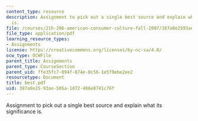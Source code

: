 ```yaml
---
content_type: resource
description: Assignment to pick out a single best source and explain what its significance
  is.
file: /courses/21h-206-american-consumer-culture-fall-2007/387a8e2593ae505a1d72486e8741c76f_best.pdf
file_type: application/pdf
learning_resource_types:
- Assignments
license: https://creativecommons.org/licenses/by-nc-sa/4.0/
ocw_type: OCWFile
parent_title: Assignments
parent_type: CourseSection
parent_uid: ffe35fc7-094f-874e-0c56-1e5f9ebe2ee2
resourcetype: Document
title: best.pdf
uid: 387a8e25-93ae-505a-1d72-486e8741c76f
---
```

Assignment to pick out a single best source and explain what its significance is.